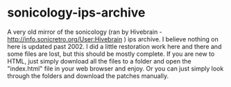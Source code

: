 # sonicology-ips-archive
A very old mirror of the sonicology (ran by Hivebrain - http://info.sonicretro.org/User:Hivebrain ) ips archive. I believe nothing on here is updated past 2002. I did a little restoration work here and there and some files are lost, but this should be mostly complete. If you are new to HTML, just simply download all the files to a folder and open the "index.html" file in your web browser and enjoy. Or you can just simply look through the folders and download the patches manually. 
